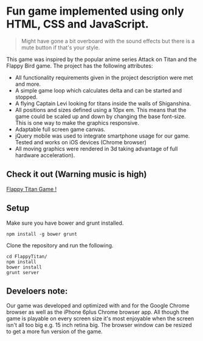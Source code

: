 # Fun game implemented using only HTML, CSS and JavaScript.
> Might have gone a bit overboard with the sound effects but there is a mute button if that's your style.

This game was inspired by the popular anime series Attack on Titan and the Flappy Bird game.
The project has the following attributes:

* All functionality requirements given in the project description were met and more.
* A simple game loop which calculates delta and can be started and stopped.
* A flying Captain Levi looking for titans inside the walls of Shiganshina.
* All positions and sizes defined using a 10px em. This means that the game could be scaled up and down by changing the base font-size. This is one way to make the graphics responsive.
* Adaptable full screen game canvas.
* jQuery mobile was used to integrate smartphone usage for our game. Tested and works on iOS devices (Chrome browser)
* All moving graphics were rendered in 3d taking advantage of full hardware acceleration).

## Check it out (Warning music is high)
[Flappy Titan Game !](https://flappy-titan-game.herokuapp.com/)

## Setup
Make sure you have bower and grunt installed.
```
npm install -g bower grunt
```
Clone the repository and run the following.
```
cd FlappyTitan/
npm install
bower install
grunt server
```

## Develoers note:
Our game was developed and optimized with and for the Google Chrome browser as well as the iPhone 6plus Chrome browser app.
All though the game is playable on every screen size it's most enjoyable when the screen isn't all too big e.g. 15 inch retina big.
The browser window can be resized to get a more fun version of the game.



